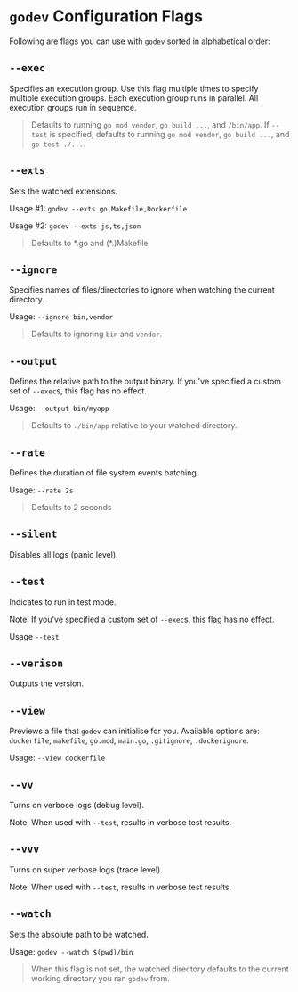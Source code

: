 # `godev` Configuration Flags

Following are flags you can use with `godev` sorted in alphabetical order:

## `--exec`
Specifies an execution group. Use this flag multiple times to specify multiple execution groups. Each execution group runs in parallel. All execution groups run in sequence.

> Defaults to running `go mod vendor`, `go build ...`, and `/bin/app`. If `--test` is specified, defaults to running `go mod vendor`, `go build ...`, and `go test ./...`.

## `--exts`
Sets the watched extensions.

Usage #1: `godev --exts go,Makefile,Dockerfile`

Usage #2: `godev --exts js,ts,json`

> Defaults to \*.go and  (\*.)Makefile

## `--ignore`
Specifies names of files/directories to ignore when watching the current directory.

Usage: `--ignore bin,vendor`

> Defaults to ignoring `bin` and `vendor`.

## `--output`
Defines the relative path to the output binary. If you've specified a custom set of `--exec`s, this flag has no effect.

Usage: `--output bin/myapp`

> Defaults to `./bin/app` relative to your watched directory.

## `--rate`
Defines the duration of file system events batching.

Usage: `--rate 2s`

> Defaults to 2 seconds

## `--silent`
Disables all logs (panic level).

## `--test`
Indicates to run in test mode.

Note: If you've specified a custom set of `--exec`s, this flag has no effect.

Usage `--test`

## `--verison`
Outputs the version.

## `--view`
Previews a file that `godev` can initialise for you. Available options are: `dockerfile`, `makefile`, `go.mod`, `main.go`, `.gitignore`, `.dockerignore`.

Usage: `--view dockerfile`

## `--vv`
Turns on verbose logs (debug level).

Note: When used with `--test`, results in verbose test results.

## `--vvv`
Turns on super verbose logs (trace level).

Note: When used with `--test`, results in verbose test results.

## `--watch`
Sets the absolute path to be watched.

Usage: `godev --watch $(pwd)/bin`

> When this flag is not set, the watched directory defaults to the current working directory you ran `godev` from.
